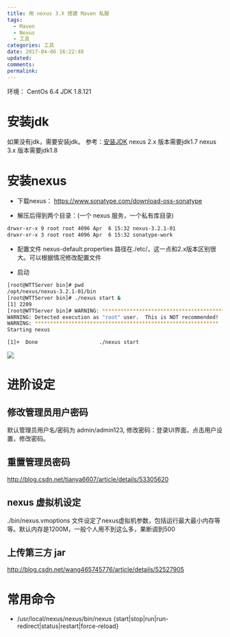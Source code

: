 ```yaml
---
title: 用 nexus 3.X 搭建 Maven 私服
tags:
  - Maven
  - Nexus
  - 工具
categories: 工具
date: 2017-04-06 16:22:48
updated:
comments:
permalink:
---
```



环境：
CentOs 6.4 
JDK 1.8.121

<!--more-->

# 安装jdk

如果没有jdk，需要安装jdk。 参考：[安装JDK](http://wentuotuo.com/2016/01/14/Java/JDK-install/)
nexus 2.x 版本需要jdk1.7
nexus 3.x 版本需要jdk1.8

# 安装nexus

- 下载nexus： https://www.sonatype.com/download-oss-sonatype

- 解压后得到两个目录：(一个 nexus 服务，一个私有库目录)

```bash
drwxr-xr-x 9 root root 4096 Apr  6 15:32 nexus-3.2.1-01
drwxr-xr-x 3 root root 4096 Apr  6 15:32 sonatype-work
```

- 配置文件 nexus-default.properties 路径在./etc/，这一点和2.x版本区别很大。可以根据情况修改配置文件

- 启动
```bash
[root@WTTServer bin]# pwd
/opt/nexus/nexus-3.2.1-01/bin
[root@WTTServer bin]# ./nexus start &
[1] 2209
[root@WTTServer bin]# WARNING: ************************************************************
WARNING: Detected execution as "root" user.  This is NOT recommended!
WARNING: ************************************************************
Starting nexus

[1]+  Done                    ./nexus start
```

![](http://oduq3lfcc.bkt.clouddn.com/image/nexuui.png)

# 进阶设定

## 修改管理员用户密码

默认管理员用户名/密码为 admin/admin123, 修改密码：登录UI界面，点击用户设置，修改密码。

## 重置管理员密码

http://blog.csdn.net/tianya6607/article/details/53305620

## nexus 虚拟机设定

./bin/nexus.vmoptions 文件设定了nexus虚拟机参数，包括运行最大最小内存等等。默认内存是1200M，一般个人用不到这么多，果断调到500

## 上传第三方 jar

http://blog.csdn.net/wang465745776/article/details/52527905

# 常用命令

- /usr/local/nexus/nexus/bin/nexus {start|stop|run|run-redirect|status|restart|force-reload}
